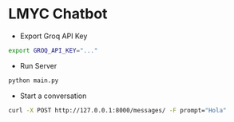 # LMYC Chatbot

- Export Groq API Key

```bash
export GROQ_API_KEY="..."
```

- Run Server

```bash
python main.py
```

- Start a conversation

```bash
curl -X POST http://127.0.0.1:8000/messages/ -F prompt="Hola"
```
